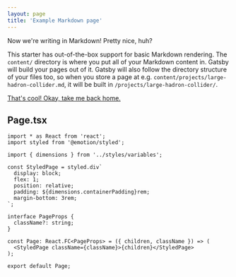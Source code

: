 ```yaml
---
layout: page
title: 'Example Markdown page'
---
```


Now we're writing in Markdown! Pretty nice, huh?

This starter has out-of-the-box support for basic Markdown rendering. The `content/` directory is where you put all of your Markdown content in. Gatsby will build your pages out of it. Gatsby will also follow the directory structure of your files too, so when you store a page at e.g. `content/projects/large-hadron-collider.md`, it will be built in `/projects/large-hadron-collider/`.

[That's cool! Okay, take me back home.](/)

## Page.tsx

```tsx
import * as React from 'react';
import styled from '@emotion/styled';

import { dimensions } from '../styles/variables';

const StyledPage = styled.div`
  display: block;
  flex: 1;
  position: relative;
  padding: ${dimensions.containerPadding}rem;
  margin-bottom: 3rem;
`;

interface PageProps {
  className?: string;
}

const Page: React.FC<PageProps> = ({ children, className }) => (
  <StyledPage className={className}>{children}</StyledPage>
);

export default Page;
```
